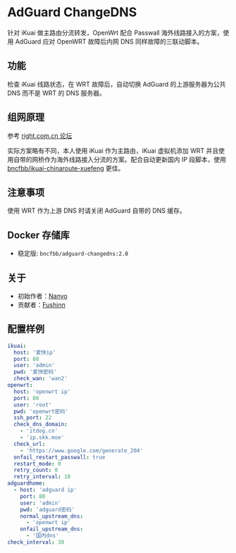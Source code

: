 # AdGuard ChangeDNS

针对 iKuai 做主路由分流转发，OpenWrt 配合 Passwall 海外线路接入的方案，使用 AdGuard 应对 OpenWRT 故障后内网 DNS 同样故障的三联动脚本。

## 功能

检查 iKuai 线路状态，在 WRT 故障后，自动切换 AdGuard 的上游服务器为公共 DNS 而不是 WRT 的 DNS 服务器。

## 组网原理

参考 [right.com.cn 论坛](https://www.right.com.cn/forum/thread-8252571-1-1.html)

实际方案略有不同，本人使用 iKuai 作为主路由，iKuai 虚拟机添加 WRT 并且使用自带的网桥作为海外线路接入分流的方案。配合自动更新国内 IP 段脚本，使用 [bncfbb/ikuai-chinaroute-xuefeng](https://hub.docker.com/r/bncfbb/ikuai-chinaroute-xuefeng) 更佳。

## 注意事项

使用 WRT 作为上游 DNS 时请关闭 AdGuard 自带的 DNS 缓存。

## Docker 存储库

- 稳定版: `bncfbb/adguard-changedns:2.0`

## 关于

- 初始作者：[Nanyo](https://github.com/bncfbb)
- 贡献者：[Fushinn](https://github.com/Xingsandesu)

## 配置样例

```yaml
ikuai:
  host: '爱快ip'
  port: 80
  user: 'admin'
  pwd: '爱快密码'
  check_wan: 'wan2'
openwrt:
  host: 'openwrt ip'
  port: 80
  user: 'root'
  pwd: 'openwrt密码'
  ssh_port: 22
  check_dns_domain:
    - 'itdog.cn'
    - 'ip.skk.moe'
  check_url:
    - 'https://www.google.com/generate_204'
  onfail_restart_passwall: true
  restart_mode: 0
  retry_count: 0
  retry_interval: 10
adguardhome:
  - host: 'adguard ip'
    port: 80
    user: 'admin'
    pwd: 'adguard密码'
    normal_upstream_dns:
      - 'openwrt ip'
    onfail_upstream_dns:
      - '国内dns'
check_interval: 30